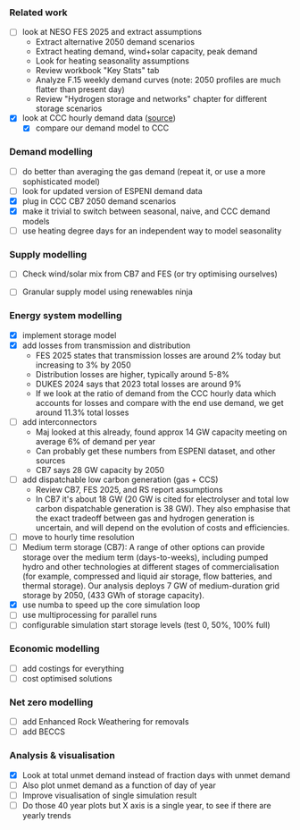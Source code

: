 ### Related work

- [ ] look at NESO FES 2025 and extract assumptions
    - Extract alternative 2050 demand scenarios
    - Extract heating demand, wind+solar capacity, peak demand
    - Look for heating seasonality assumptions
    - Review workbook "Key Stats" tab
    - Analyze F.15 weekly demand curves (note: 2050 profiles are much flatter than present day)
    - Review "Hydrogen storage and networks" chapter for different storage scenarios
- [x] look at CCC hourly demand data ([source](https://www.theccc.org.uk/wp-content/uploads/2025/05/The-Seventh-Carbon-Budget-methodology-accompanying-data-electricity-supply-hourly-results.xlsx))
    - [x] compare our demand model to CCC

### Demand modelling

- [ ] do better than averaging the gas demand (repeat it, or use a more sophisticated model)
- [ ] look for updated version of ESPENI demand data
- [x] plug in CCC CB7 2050 demand scenarios
- [x] make it trivial to switch between seasonal, naive, and CCC demand models
- [ ] use heating degree days for an independent way to model seasonality

### Supply modelling

- [ ] Check wind/solar mix from CB7 and FES (or try optimising ourselves)
- [ ] Granular supply model using renewables ninja


### Energy system modelling

- [x] implement storage model
- [x] add losses from transmission and distribution
    - FES 2025 states that transmission losses are around 2% today but increasing to 3% by 2050
    - Distribution losses are higher, typically around 5-8%
    - DUKES 2024 says that 2023 total losses are around 9%
    - If we look at the ratio of demand from the CCC hourly data which accounts for losses and compare with the end use demand, we get around 11.3% total losses
- [ ] add interconnectors
    - Maj looked at this already, found approx 14 GW capacity meeting on average 6% of demand per year
    - Can probably get these numbers from ESPENI dataset, and other sources
    - CB7 says 28 GW capacity by 2050
- [ ] add dispatchable low carbon generation (gas + CCS)
    - Review CB7, FES 2025, and RS report assumptions
    - In CB7 it's about 18 GW (20 GW is cited for electrolyser and total low carbon dispatchable generation is 38 GW). They also emphasise that the exact tradeoff between gas and hydrogen generation is uncertain, and will depend on the evolution of costs and efficiencies.
- [ ] move to hourly time resolution
- [ ] Medium term storage (CB7): A range of other options can provide storage over the medium term (days-to-weeks), including pumped hydro and other technologies at different stages of commercialisation (for example, compressed and liquid air storage, flow batteries, and thermal storage). Our analysis deploys 7 GW of medium-duration grid storage by 2050, (433 GWh of storage capacity).
- [x] use numba to speed up the core simulation loop
- [ ] use multiprocessing for parallel runs
- [ ] configurable simulation start storage levels (test 0, 50%, 100% full)

### Economic modelling

- [ ] add costings for everything
- [ ] cost optimised solutions

### Net zero modelling

- [ ] add Enhanced Rock Weathering for removals
- [ ] add BECCS

### Analysis & visualisation

- [x] Look at total unmet demand instead of fraction days with unmet demand
- [ ] Also plot unmet demand as a function of day of year
- [ ] Improve visualisation of single simulation result
- [ ] Do those 40 year plots but X axis is a single year, to see if there are yearly trends 
